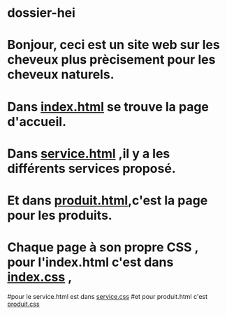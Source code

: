 # dossier-hei
# Bonjour, ceci est un site web sur les cheveux plus prècisement pour les cheveux naturels.
# Dans [index.html](https://github.com/Michellah/Site-Mes-cheveux-naturels/blob/main/index%20.html) se trouve la page d'accueil.
# Dans [service.html](https://github.com/Michellah/Site-Mes-cheveux-naturels/blob/main/service.html) ,il y a les différents services proposé.
# Et dans [produit.html](https://github.com/Michellah/Site-Mes-cheveux-naturels/blob/main/produit.html),c'est la page pour les produits.
# Chaque page à son propre CSS , pour l'index.html c'est dans [index.css](https://github.com/Michellah/Site-Mes-cheveux-naturels/blob/main/index.css) ,
#pour le service.html est dans [service.css](https://github.com/Michellah/Site-Mes-cheveux-naturels/blob/main/service.css) 
#et pour produit.html c'est [produit.css](https://github.com/Michellah/Site-Mes-cheveux-naturels/blob/main/produit.css)
